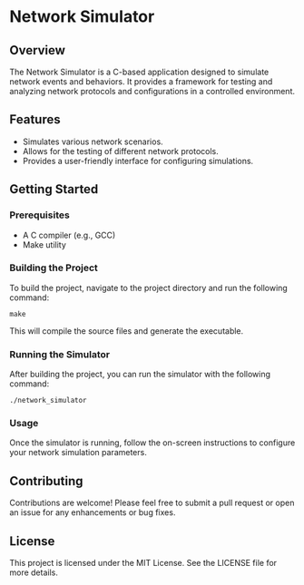 # Network Simulator

## Overview
The Network Simulator is a C-based application designed to simulate network events and behaviors. It provides a framework for testing and analyzing network protocols and configurations in a controlled environment.

## Features
- Simulates various network scenarios.
- Allows for the testing of different network protocols.
- Provides a user-friendly interface for configuring simulations.

## Getting Started

### Prerequisites
- A C compiler (e.g., GCC)
- Make utility

### Building the Project
To build the project, navigate to the project directory and run the following command:

```
make
```

This will compile the source files and generate the executable.

### Running the Simulator
After building the project, you can run the simulator with the following command:

```
./network_simulator
```

### Usage
Once the simulator is running, follow the on-screen instructions to configure your network simulation parameters.

## Contributing
Contributions are welcome! Please feel free to submit a pull request or open an issue for any enhancements or bug fixes.

## License
This project is licensed under the MIT License. See the LICENSE file for more details.